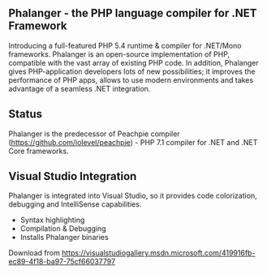 ## Phalanger - the PHP language compiler for .NET Framework

Introducing a full-featured PHP 5.4 runtime & compiler for .NET/Mono frameworks. Phalanger is an open-source implementation of PHP, compatible with the vast array of existing PHP code. In addition, Phalanger gives PHP-application developers lots of new possibilities; it improves the performance of PHP apps, allows to use modern environments and takes advantage of a seamless .NET integration.

## Status

Phalanger is the predecessor of Peachpie compiler (https://github.com/iolevel/peachpie) - PHP 7.1 compiler for .NET and .NET Core frameworks.

## Visual Studio Integration

Phalanger is integrated into Visual Studio, so it provides code colorization, debugging and IntelliSense capabilities.
 - Syntax highlighting
 - Compilation & Debugging
 - Installs Phalanger binaries

Download from https://visualstudiogallery.msdn.microsoft.com/419916fb-ec89-4f18-ba97-75cf66037797
